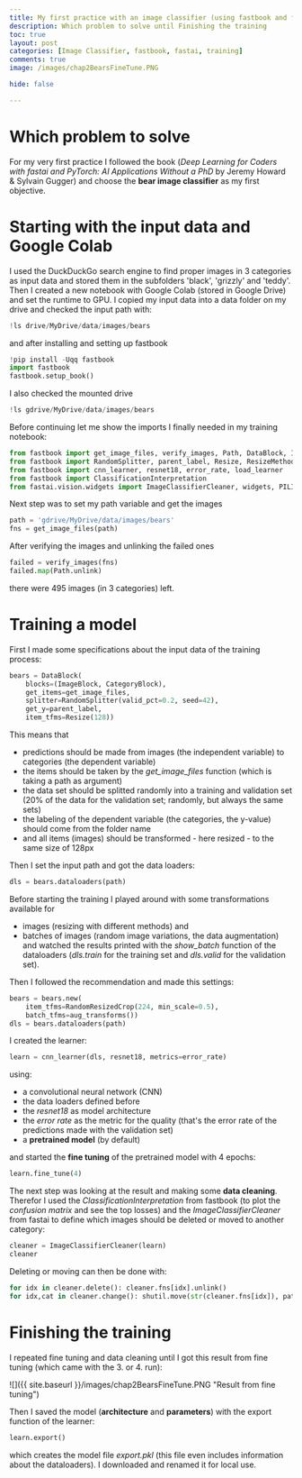 ```yaml
---
title: My first practice with an image classifier (using fastbook and fastai), Part I
description: Which problem to solve until Finishing the training
toc: true
layout: post
categories: [Image Classifier, fastbook, fastai, training]
comments: true
image: /images/chap2BearsFineTune.PNG

hide: false

---
```


# Which problem to solve
For my very first practice I followed the book (*Deep Learning for Coders with fastai and PyTorch: AI Applications Without a PhD* by Jeremy Howard & Sylvain Gugger) and choose the **bear image classifier** as my first objective. 

# Starting with the input data and Google Colab
I used the DuckDuckGo search engine to find proper images in 3 categories as input data and stored them in the subfolders 'black', 'grizzly' and 'teddy'.
Then I created a new notebook with Google Colab (stored in Google Drive) and set the runtime to GPU. I copied my input data into a data folder on my drive and checked the input path with:
```python
!ls drive/MyDrive/data/images/bears
```
and after installing and setting up fastbook
```python
!pip install -Uqq fastbook
import fastbook
fastbook.setup_book()
```
I also checked the mounted drive
```python
!ls gdrive/MyDrive/data/images/bears 
```
Before continuing let me show the imports I finally needed in my training notebook:
```python
from fastbook import get_image_files, verify_images, Path, DataBlock, ImageBlock, CategoryBlock
from fastbook import RandomSplitter, parent_label, Resize, ResizeMethod, RandomResizedCrop, aug_transforms
from fastbook import cnn_learner, resnet18, error_rate, load_learner
from fastbook import ClassificationInterpretation
from fastai.vision.widgets import ImageClassifierCleaner, widgets, PILImage, VBox
```

Next step was to set my path variable and get the images
```python
path = 'gdrive/MyDrive/data/images/bears'
fns = get_image_files(path)
```
After verifying the images and unlinking the failed ones 
```python
failed = verify_images(fns)
failed.map(Path.unlink)
```
there were 495 images (in 3 categories) left.

# Training a model
First I made some specifications about the input data of the training process:
```python
bears = DataBlock(
    blocks=(ImageBlock, CategoryBlock), 
    get_items=get_image_files, 
    splitter=RandomSplitter(valid_pct=0.2, seed=42),
    get_y=parent_label,
    item_tfms=Resize(128))
```
This means that
- predictions should be made from images (the independent variable) to categories (the dependent variable)
- the items should be taken by the *get_image_files* function (which is taking a path as argument)
- the data set should be splitted randomly into a training and validation set (20% of the data for the validation set; randomly, but always the same sets)
- the labeling of the dependent variable (the categories, the y-value) should come from the folder name
- and all items (images) should be transformed - here resized - to the same size of 128px

Then I set the input path and got the data loaders:
```python
dls = bears.dataloaders(path)
```

Before starting the training I played around with some transformations available for 
- images (resizing with different methods) and
- batches of images (random image variations, the data augmentation)
and watched the results printed with the *show_batch* function of the dataloaders (*dls.train* for the training set and *dls.valid* for the validation set).

Then I followed the recommendation and made this settings:
```python
bears = bears.new(
    item_tfms=RandomResizedCrop(224, min_scale=0.5),
    batch_tfms=aug_transforms())
dls = bears.dataloaders(path)
```

I created the learner:
```python
learn = cnn_learner(dls, resnet18, metrics=error_rate)
```
using:
- a convolutional neural network (CNN)
- the data loaders defined before
- the *resnet18* as model architecture
- the *error rate* as the metric for the quality (that's the error rate of the predictions made with the validation set)
- a **pretrained model** (by default)

and started the **fine tuning** of the pretrained model with 4 epochs:
```python
learn.fine_tune(4)
```

The next step was looking at the result and making some **data cleaning**. Therefor I used the *ClassificationInterpretation* from fastbook (to plot the *confusion matrix* and see the top losses) and the *ImageClassifierCleaner* from fastai to define which images should be deleted or moved to another category:
```python
cleaner = ImageClassifierCleaner(learn)
cleaner
```

Deleting or moving can then be done with:
```python
for idx in cleaner.delete(): cleaner.fns[idx].unlink()
for idx,cat in cleaner.change(): shutil.move(str(cleaner.fns[idx]), path/cat)
```

# Finishing the training
I repeated fine tuning and data cleaning until I got this result from fine tuning (which came with the 3. or 4. run):

![]({{ site.baseurl }}/images/chap2BearsFineTune.PNG "Result from fine tuning")

Then I saved the model (**architecture** and **parameters**) with the export function of the learner:
```python
learn.export()
```
which creates the model file *export.pkl* (this file even includes information about the dataloaders). I downloaded and renamed it for local use.









